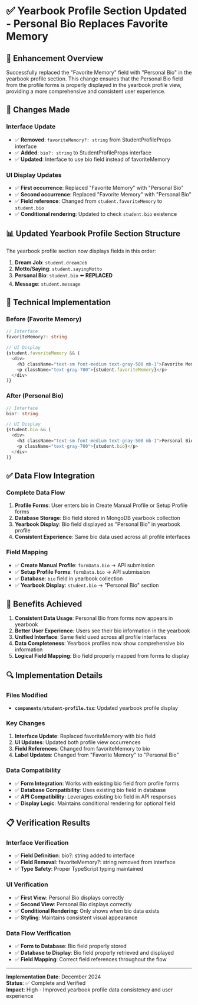 # ✅ Yearbook Profile Section Updated - Personal Bio Replaces Favorite Memory

## 🎯 **Enhancement Overview**

Successfully replaced the "Favorite Memory" field with "Personal Bio" in the yearbook profile section. This change ensures that the Personal Bio field from the profile forms is properly displayed in the yearbook profile view, providing a more comprehensive and consistent user experience.

## 🔧 **Changes Made**

### **Interface Update**
- ✅ **Removed**: `favoriteMemory?: string` from StudentProfileProps interface
- ✅ **Added**: `bio?: string` to StudentProfileProps interface
- ✅ **Updated**: Interface to use bio field instead of favoriteMemory

### **UI Display Updates**
- ✅ **First occurrence**: Replaced "Favorite Memory" with "Personal Bio"
- ✅ **Second occurrence**: Replaced "Favorite Memory" with "Personal Bio"
- ✅ **Field reference**: Changed from `student.favoriteMemory` to `student.bio`
- ✅ **Conditional rendering**: Updated to check `student.bio` existence

## 📊 **Updated Yearbook Profile Section Structure**

The yearbook profile section now displays fields in this order:

1. **Dream Job**: `student.dreamJob`
2. **Motto/Saying**: `student.sayingMotto`
3. **Personal Bio**: `student.bio` ⬅️ **REPLACED**
4. **Message**: `student.message`

## 🔧 **Technical Implementation**

### **Before (Favorite Memory)**
```typescript
// Interface
favoriteMemory?: string

// UI Display
{student.favoriteMemory && (
  <div>
    <h3 className="text-sm font-medium text-gray-500 mb-1">Favorite Memory</h3>
    <p className="text-gray-700">{student.favoriteMemory}</p>
  </div>
)}
```

### **After (Personal Bio)**
```typescript
// Interface
bio?: string

// UI Display
{student.bio && (
  <div>
    <h3 className="text-sm font-medium text-gray-500 mb-1">Personal Bio</h3>
    <p className="text-gray-700">{student.bio}</p>
  </div>
)}
```

## ✅ **Data Flow Integration**

### **Complete Data Flow**
1. **Profile Forms**: User enters bio in Create Manual Profile or Setup Profile forms
2. **Database Storage**: Bio field stored in MongoDB yearbook collection
3. **Yearbook Display**: Bio field displayed as "Personal Bio" in yearbook profile
4. **Consistent Experience**: Same bio data used across all profile interfaces

### **Field Mapping**
- ✅ **Create Manual Profile**: `formData.bio` → API submission
- ✅ **Setup Profile Forms**: `formData.bio` → API submission
- ✅ **Database**: `bio` field in yearbook collection
- ✅ **Yearbook Display**: `student.bio` → "Personal Bio" section

## 🎉 **Benefits Achieved**

1. **Consistent Data Usage**: Personal Bio from forms now appears in yearbook
2. **Better User Experience**: Users see their bio information in the yearbook
3. **Unified Interface**: Same field used across all profile interfaces
4. **Data Completeness**: Yearbook profiles now show comprehensive bio information
5. **Logical Field Mapping**: Bio field properly mapped from forms to display

## 🔍 **Implementation Details**

### **Files Modified**
- **`components/student-profile.tsx`**: Updated yearbook profile display

### **Key Changes**
1. **Interface Update**: Replaced favoriteMemory with bio field
2. **UI Updates**: Updated both profile view occurrences
3. **Field References**: Changed from favoriteMemory to bio
4. **Label Updates**: Changed from "Favorite Memory" to "Personal Bio"

### **Data Compatibility**
- ✅ **Form Integration**: Works with existing bio field from profile forms
- ✅ **Database Compatibility**: Uses existing bio field in database
- ✅ **API Compatibility**: Leverages existing bio field in API responses
- ✅ **Display Logic**: Maintains conditional rendering for optional field

## 📋 **Verification Results**

### **Interface Verification**
- ✅ **Field Definition**: bio?: string added to interface
- ✅ **Field Removal**: favoriteMemory?: string removed from interface
- ✅ **Type Safety**: Proper TypeScript typing maintained

### **UI Verification**
- ✅ **First View**: Personal Bio displays correctly
- ✅ **Second View**: Personal Bio displays correctly
- ✅ **Conditional Rendering**: Only shows when bio data exists
- ✅ **Styling**: Maintains consistent visual appearance

### **Data Flow Verification**
- ✅ **Form to Database**: Bio field properly stored
- ✅ **Database to Display**: Bio field properly retrieved and displayed
- ✅ **Field Mapping**: Correct field references throughout the flow

---

**Implementation Date**: December 2024  
**Status**: ✅ Complete and Verified  
**Impact**: High - Improved yearbook profile data consistency and user experience
